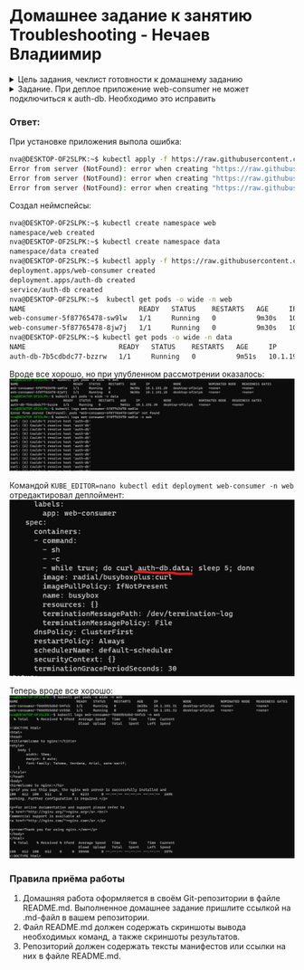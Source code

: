 # Домашнее задание к занятию Troubleshooting - Нечаев Владиимир

<details>
<summary>Цель задания, чеклист готовности к домашнему заданию</summary>

### Цель задания

Устранить неисправности при деплое приложения.

### Чеклист готовности к домашнему заданию

1. Кластер K8s.

</details>
  
<details>
<summary>Задание. При деплое приложение web-consumer не может подключиться к auth-db. Необходимо это исправить</summary>
  
### Задание. При деплое приложение web-consumer не может подключиться к auth-db. Необходимо это исправить

1. Установить приложение по команде:
```shell
kubectl apply -f https://raw.githubusercontent.com/netology-code/kuber-homeworks/main/3.5/files/task.yaml
```
2. Выявить проблему и описать.
3. Исправить проблему, описать, что сделано.
4. Продемонстрировать, что проблема решена.

</details>

### Ответ:

При установке приложения выпола ошибка:

```bash
nva@DESKTOP-OF2SLPK:~$ kubectl apply -f https://raw.githubusercontent.com/netology-code/kuber-homeworks/main/3.5/files/task.yaml
Error from server (NotFound): error when creating "https://raw.githubusercontent.com/netology-code/kuber-homeworks/main/3.5/files/task.yaml": namespaces "web" not found
Error from server (NotFound): error when creating "https://raw.githubusercontent.com/netology-code/kuber-homeworks/main/3.5/files/task.yaml": namespaces "data" not found
Error from server (NotFound): error when creating "https://raw.githubusercontent.com/netology-code/kuber-homeworks/main/3.5/files/task.yaml": namespaces "data" not found
```

Создал неймспейсы:

```bash
nva@DESKTOP-OF2SLPK:~$ kubectl create namespace web
namespace/web created
nva@DESKTOP-OF2SLPK:~$ kubectl create namespace data
namespace/data created
nva@DESKTOP-OF2SLPK:~$ kubectl apply -f https://raw.githubusercontent.com/netology-code/kuber-homeworks/main/3.5/files/task.yaml
deployment.apps/web-consumer created
deployment.apps/auth-db created
service/auth-db created
nva@DESKTOP-OF2SLPK:~$  kubectl get pods -o wide -n web
NAME                            READY   STATUS    RESTARTS   AGE     IP            NODE              NOMINATED NODE   READINESS GATES
web-consumer-5f87765478-sw9lw   1/1     Running   0          9m30s   10.1.191.29   desktop-of2slpk   <none>           <none>
web-consumer-5f87765478-8jw7j   1/1     Running   0          9m30s   10.1.191.28   desktop-of2slpk   <none>           <none>
nva@DESKTOP-OF2SLPK:~$ kubectl get pods -o wide -n data
NAME                       READY   STATUS    RESTARTS   AGE     IP            NODE              NOMINATED NODE   READINESS GATES
auth-db-7b5cdbdc77-bzzrw   1/1     Running   0          9m51s   10.1.191.30   desktop-of2slpk   <none>           <none>
```

Вроде все хорошо, но при улубленном рассмотрении оказалось:
![](img/3.5/3.png)

Командой `KUBE_EDITOR=nano kubectl edit deployment web-consumer -n web` отредактировал деплоймент:
![](img/3.5/1.png)

Теперь вроде все хорошо:
![](img/3.5/2.png)

### Правила приёма работы

1. Домашняя работа оформляется в своём Git-репозитории в файле README.md. Выполненное домашнее задание пришлите ссылкой на .md-файл в вашем репозитории.
2. Файл README.md должен содержать скриншоты вывода необходимых команд, а также скриншоты результатов.
3. Репозиторий должен содержать тексты манифестов или ссылки на них в файле README.md.
